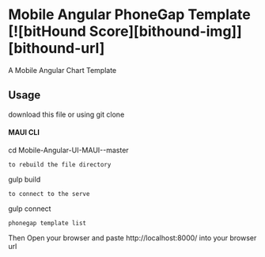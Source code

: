 # Mobile Angular PhoneGap Template [![bitHound Score][bithound-img]][bithound-url]

A Mobile Angular Chart Template

## Usage
download this file or using git clone
#### MAUI CLI

cd Mobile-Angular-UI-MAUI--master

    to rebuild the file directory

gulp build

    to connect to the serve

gulp connect

    phonegap template list

Then Open your browser and paste http://localhost:8000/ into your browser url

